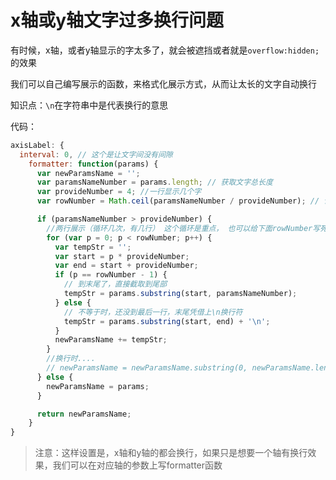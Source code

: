 # x轴或y轴文字过多换行问题

有时候，x轴，或者y轴显示的字太多了，就会被遮挡或者就是`overflow:hidden; `的效果



我们可以自己编写展示的函数，来格式化展示方式，从而让太长的文字自动换行

知识点：`\n`在字符串中是代表换行的意思



代码：

```js
axisLabel: {
  interval: 0, // 这个是让文字间没有间隙
    formatter: function(params) {
      var newParamsName = '';
      var paramsNameNumber = params.length; // 获取文字总长度
      var provideNumber = 4; //一行显示几个字
      var rowNumber = Math.ceil(paramsNameNumber / provideNumber); // 计算文字需要多少行

      if (paramsNameNumber > provideNumber) {
        //两行展示（循环几次，有几行） 这个循环是重点， 也可以给下面rowNumber写死，2就是两行，3就是三行
        for (var p = 0; p < rowNumber; p++) {
          var tempStr = '';
          var start = p * provideNumber;
          var end = start + provideNumber;
          if (p == rowNumber - 1) {
            // 到末尾了，直接截取到尾部
            tempStr = params.substring(start, paramsNameNumber);
          } else {
            // 不等于时，还没到最后一行，末尾凭借上\n换行符
            tempStr = params.substring(start, end) + '\n';
          }
          newParamsName += tempStr;
        }
        //换行时....
        // newParamsName = newParamsName.substring(0, newParamsName.length - 1) + '...' + ' ';
      } else {
        newParamsName = params;
      }

      return newParamsName;
    }
}		
```



>注意：这样设置是，x轴和y轴的都会换行，如果只是想要一个轴有换行效果，我们可以在对应轴的参数上写formatter函数